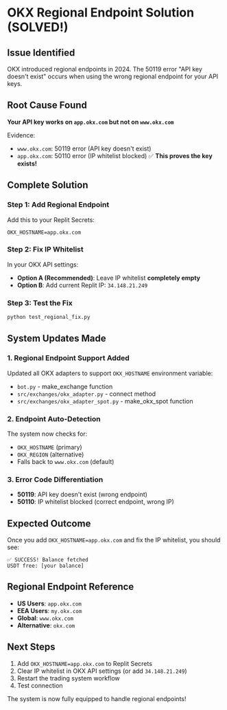 # OKX Regional Endpoint Solution (SOLVED!)

## Issue Identified
OKX introduced regional endpoints in 2024. The 50119 error "API key doesn't exist" occurs when using the wrong regional endpoint for your API keys.

## Root Cause Found
**Your API key works on `app.okx.com` but not on `www.okx.com`** 

Evidence:
- `www.okx.com`: 50119 error (API key doesn't exist)
- `app.okx.com`: 50110 error (IP whitelist blocked) ✅ **This proves the key exists!**

## Complete Solution

### Step 1: Add Regional Endpoint
Add this to your Replit Secrets:
```
OKX_HOSTNAME=app.okx.com
```

### Step 2: Fix IP Whitelist 
In your OKX API settings:
- **Option A (Recommended)**: Leave IP whitelist **completely empty**
- **Option B**: Add current Replit IP: `34.148.21.249`

### Step 3: Test the Fix
```bash
python test_regional_fix.py
```

## System Updates Made

### 1. Regional Endpoint Support Added
Updated all OKX adapters to support `OKX_HOSTNAME` environment variable:
- `bot.py` - make_exchange function
- `src/exchanges/okx_adapter.py` - connect method  
- `src/exchanges/okx_adapter_spot.py` - make_okx_spot function

### 2. Endpoint Auto-Detection
The system now checks for:
- `OKX_HOSTNAME` (primary)
- `OKX_REGION` (alternative)
- Falls back to `www.okx.com` (default)

### 3. Error Code Differentiation
- **50119**: API key doesn't exist (wrong endpoint)
- **50110**: IP whitelist blocked (correct endpoint, wrong IP)

## Expected Outcome
Once you add `OKX_HOSTNAME=app.okx.com` and fix the IP whitelist, you should see:
```
✅ SUCCESS! Balance fetched
USDT free: [your balance]
```

## Regional Endpoint Reference
- **US Users**: `app.okx.com`
- **EEA Users**: `my.okx.com`  
- **Global**: `www.okx.com`
- **Alternative**: `okx.com`

## Next Steps
1. Add `OKX_HOSTNAME=app.okx.com` to Replit Secrets
2. Clear IP whitelist in OKX API settings (or add `34.148.21.249`)
3. Restart the trading system workflow
4. Test connection

The system is now fully equipped to handle regional endpoints!